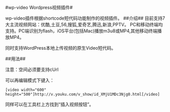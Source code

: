 #wp-video Wordpress视频插件#

wp-video插件根据shortcode短代码功能制作的视频插件。
##介绍##
目前支持7大主流视频网站：优酷,土豆,56,搜狐,爱奇艺,腾迅,新浪,PPTV。
PC和移动终端均支持。PC端识别为flash，iOS平台(包括Mac)播放m3u8或MP4,其他移动终端播放MP4。

同时支持WordPress本地上传视频的原生Video短代码。

##用法##

注意：空间必须要支持cUrl

可以再编辑模式下键入：

    [video width="600" height="500"]http://v.youku.com/v_show/id_XMjU1MDc3Njg0.html[/video]

同样可以在工具栏上方找到“插入视频按钮”。
